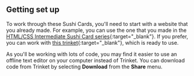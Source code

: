 ## Getting set up

To work through these Sushi Cards, you'll need to start with a website that you already made. For example, you can use the one that you made in the [HTML/CSS Intermediate Sushi Card series](https://projects.raspberrypi.org/en/projects/cd-intermediate-html-css-sushi){:target="_blank"}. If you prefer, you can work with [this trinket](http://dojo.soy/html3-website-start){:target="_blank"}, which is ready to use.

As you'll be working with lots of code, you may find it easier to use an offline text editor on your computer instead of Trinket. You can download code from Trinket by selecting **Download** from the **Share** menu.